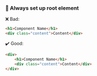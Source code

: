 ### 🌳 Always set up root element

:x: Bad:
```html
<h1>Component Name</h1>
<div class="content">Content</div>
```

:heavy_check_mark: Good:
```html
<div>
    <h1>Component Name</h1>
    <div class="content">Content</div>
</div>
```
